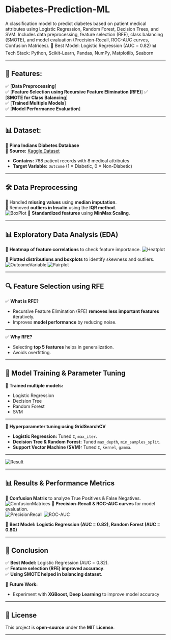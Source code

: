 # Diabetes-Prediction-ML
A classification model to predict diabetes based on patient medical attributes using Logistic Regression, Random Forest, Decision Trees, and SVM. Includes data preprocessing, feature selection (RFE), class balancing (SMOTE), and model evaluation (Precision-Recall, ROC-AUC curves, Confusion Matrices).
🚀 Best Model: Logistic Regression (AUC = 0.82)
📊 Tech Stack: Python, Scikit-Learn, Pandas, NumPy, Matplotlib, Seaborn

---

## 📌 Features:
✅ [**Data Preprocessing**]  
✅ [**Feature Selection using Recursive Feature Elimination (RFE)**] 
✅ [**SMOTE for Class Balancing**]  
✅ [**Trained Multiple Models**]  
✅ [**Model Performance Evaluation**]

---

## 📊 Dataset:
📌 **Pima Indians Diabetes Database**  
📂 **Source:** [Kaggle Dataset](https://www.kaggle.com/datasets/uciml/pima-indians-diabetes-database)  
- **Contains:** 768 patient records with 8 medical attributes  
- **Target Variable:** `Outcome` (1 = Diabetic, 0 = Non-Diabetic)

---

## **🛠 Data Preprocessing**
🔹 Handled **missing values** using **median imputation**.  
🔹 Removed **outliers in Insulin** using the **IQR method**.  
![BoxPlot](images/BoxPlot.png)
🔹 **Standardized features** using **MinMax Scaling**.

---

## **📊 Exploratory Data Analysis (EDA)**  
🔹 **Heatmap of feature correlations** to check feature importance.
![Heatplot](images/Heatplot.png)

🔹 **Plotted distributions and boxplots** to identify skewness and outliers.
![OutcomeVariable](images/OutcomeVariable.png)
![Pairplot](images/Pairplot.png)



---

## **🔍 Feature Selection using RFE**
✅ **What is RFE?**  
- Recursive Feature Elimination (RFE) **removes less important features** iteratively.
- Improves **model performance** by reducing noise.

---

✅ **Why RFE?**  
- Selecting **top 5 features** helps in generalization.
- Avoids overfitting.
  
---

## **🧠 Model Training & Parameter Tuning**
🔹 **Trained multiple models:**  
- Logistic Regression  
- Decision Tree  
- Random Forest  
- SVM
  
---

🔹 **Hyperparameter tuning using GridSearchCV**  
- **Logistic Regression:** Tuned `C`, `max_iter`.  
- **Decision Tree & Random Forest:** Tuned `max_depth`, `min_samples_split`.
- **Support Vector Machine (SVM):** Tuned `C`, `kernel`, `gamma`.

---
![Result](images/Result.png)

---
## **📊 Results & Performance Metrics**
🔹 **Confusion Matrix** to analyze True Positives & False Negatives.
![ConfusionMatrices](images/ConfusionMatrices.png)
🔹 **Precision-Recall & ROC-AUC curves** for model evaluation.  
![PrecisionRecall](images/Precision-Recall.png)
![ROC-AUC](images/ROC-AUC.png)

📌 **Best Model:** **Logistic Regression (AUC = 0.82), Random Forest (AUC = 0.80)** 


---

## **📌 Conclusion**
✅ **Best Model:** Logistic Regression (AUC = 0.82).  
✅ **Feature selection (RFE) improved accuracy**.  
✅ **Using SMOTE helped in balancing dataset**.  

📌 **Future Work:**  
- Experiment with **XGBoost, Deep Learning** to improve model accuracy

---

## 📜 License
This project is **open-source** under the **MIT License**.

---
